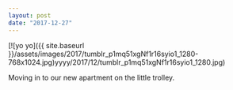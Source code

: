 ```yaml
---
layout: post
date: "2017-12-27"
---
```


[![yo yo]({{ site.baseurl }}/assets/images/2017/tumblr_p1mq51xgNf1r16syio1_1280-768x1024.jpg)yyyy/2017/12/tumblr_p1mq51xgNf1r16syio1_1280.jpg)

Moving in to our new apartment on the little trolley.
